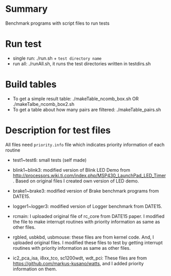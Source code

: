 # Summary

Benchmark programs with script files to run tests

# Run test

- single run: ./run.sh + ``test directory name``
- run all: ./runAll.sh, it runs the test directories written in testdirs.sh

# Build tables

- To get a simple result table: ./makeTable_ncomb_box.sh OR ./makeTalbe_ncomb_box2.sh
- To get a table about how many pairs are filtered: ./makeTable_pairs.sh

# Description for test files

All files need ``priority.info`` file which indicates priority information of each routine

- test1~test6: small tests (self made)

- blink1~blink3: modified version of Blink LED Demo from  http://processors.wiki.ti.com/index.php/MSP430_LaunchPad_LED_Timer. Based on original files I created own version of LED demo.

- brake1~brake3: modified version of Brake benchmark programs from DATE15.

- logger1~logger3: modified version of Logger benchmark from DATE15.

- rcmain: I uploaded original file of rc_core from DATE15 paper. I modified the file to make interrupt routines with priority information as same as other files.

- rgbled, usbkbd, usbmouse: these files are from kernel code. And, I uploaded original files. I modified these files to test by getting interrupt routines with priority information as same as other files.

- ic2_pca_isa, i8xx_tco, sc1200wdt, wdt_pci: These files are from https://github.com/markus-kusano/watts, and I added priority information on them.

